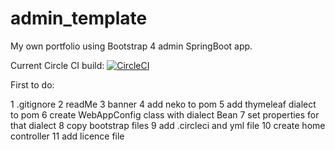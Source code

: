 # admin_template
My own portfolio using Bootstrap 4 admin SpringBoot app.

Current Circle CI build: [![CircleCI](https://circleci.com/gh/KarolPulawski/portfolio_karol.svg?style=svg&circle-token=d5e8492d3492d5d15571ba2e3eee24a8a0e51269)](https://circleci.com/gh/KarolPulawski/portfolio_karol)

First to do:

1 .gitignore
2 readMe
3 banner
4 add neko to pom
5 add thymeleaf dialect to pom
6 create WebAppConfig class with dialect Bean
7 set properties for that dialect
8 copy bootstrap files
9 add .circleci and yml file
10 create home controller
11 add licence file